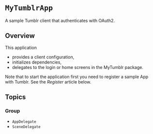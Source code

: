 # ``MyTumblrApp``

A sample Tumblr client that authenticates with OAuth2.

## Overview

This application
- provides a client configuration,
- initializes dependencies,
- delegates to the login or home screens in the MyTumblr package.

Note that to start the application first you need to register a sample App with Tumblr. See the 
_Register_ article below.

## Topics

### Group

- ``AppDelegate``
- ``SceneDelegate``
